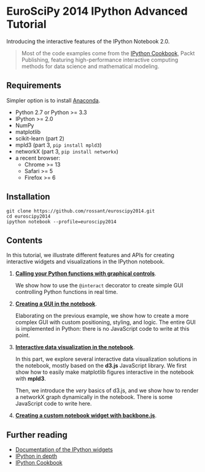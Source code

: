 EuroSciPy 2014 IPython Advanced Tutorial
========================================

Introducing the interactive features of the IPython Notebook 2.0.

> Most of the code examples come from the [IPython Cookbook](http://ipython-books.github.io), Packt Publishing, featuring high-performance interactive computing methods for data science and mathematical modeling.

## Requirements

Simpler option is to install [Anaconda](https://store.continuum.io/cshop/anaconda/).

* Python 2.7 or Python >= 3.3
* IPython >= 2.0
* NumPy
* matplotlib
* scikit-learn (part 2)
* mpld3 (part 3, `pip install mpld3`)
* networkX (part 3, `pip install networkx`)
* a recent browser:
    * Chrome >= 13
    * Safari >= 5
    * Firefox >= 6


## Installation

```
git clone https://github.com/rossant/euroscipy2014.git
cd euroscipy2014
ipython notebook --profile=euroscipy2014
```


## Contents

In this tutorial, we illustrate different features and APIs for creating interactive widgets and visualizations in the IPython notebook.



1. [**Calling your Python functions with graphical controls**](http://nbviewer.ipython.org/github/rossant/euroscipy2014/blob/master/01_interact.ipynb).

    We show how to use the `@interact` decorator to create simple GUI controlling Python functions in real time.
    
2. [**Creating a GUI in the notebook**](http://nbviewer.ipython.org/github/rossant/euroscipy2014/blob/master/02_gui.ipynb).
    
    Elaborating on the previous example, we show how to create a more complex GUI with custom positioning, styling, and logic. The entire GUI is implemented in Python: there is no JavaScript code to write at this point.
    
3. [**Interactive data visualization in the notebook**](http://nbviewer.ipython.org/github/rossant/euroscipy2014/blob/master/03_dataviz.ipynb).

    In this part, we explore several interactive data visualization solutions in the notebook, mostly based on the **d3.js** JavaScript library. We first show how to easily make matplotlib figures interactive in the notebook with **mpld3**.
    
    Then, we introduce the *very* basics of d3.js, and we show how to render a networkX graph dynamically in the notebook. There is some JavaScript code to write here.
    
4. [**Creating a custom notebook widget with backbone.js**](http://nbviewer.ipython.org/github/rossant/euroscipy2014/blob/master/04_custom.ipynb).


## Further reading

* [Documentation of the IPython widgets](http://nbviewer.ipython.org/github/ipython/ipython/blob/master/examples/Interactive%20Widgets/Index.ipynb)
* [IPython in depth](http://nbviewer.ipython.org/github/ipython/ipython-in-depth/tree/master/examples/Interactive%20Widgets/)
* [IPython Cookbook](http://ipython-books.github.io)

